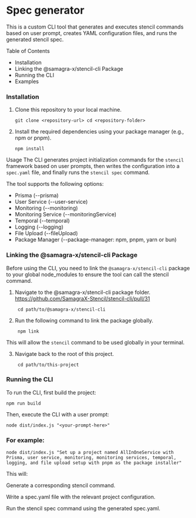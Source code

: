 # Spec generator
This is a custom CLI tool that generates and executes stencil commands based on user prompt, creates YAML configuration files, and runs the generated stencil spec.

Table of Contents
- Installation
- Linking the @samagra-x/stencil-cli Package
- Running the CLI
- Examples

### Installation
1. Clone this repository to your local machine.

    `git clone <repository-url> cd <repository-folder>`

2. Install the required dependencies using your package manager (e.g., npm or pnpm).

    `npm install`

Usage
The CLI generates project initialization commands for the `stencil` framework based on user prompts, then writes the configuration into a `spec.yaml` file, and finally runs the `stencil spec` command.

The tool supports the following options:

- Prisma (--prisma)
- User Service (--user-service)
- Monitoring (--monitoring)
- Monitoring Service (--monitoringService)
- Temporal (--temporal)
- Logging (--logging)
- File Upload (--fileUpload)
- Package Manager (--package-manager: npm, pnpm, yarn or bun)

### Linking the @samagra-x/stencil-cli Package

Before using the CLI, you need to link the `@samagra-x/stencil-cli` package to your global node_modules to ensure the tool can call the stencil command.

1. Navigate to the @samagra-x/stencil-cli package folder. https://github.com/SamagraX-Stencil/stencil-cli/pull/31

        cd path/to/@samagra-x/stencil-cli

2. Run the following command to link the package globally.

        npm link

This will allow the `stencil` command to be used globally in your terminal.

3. Navigate back to the root of this project.

        cd path/to/this-project

### Running the CLI

To run the CLI, first build the project:

    npm run build

Then, execute the CLI with a user prompt:

    node dist/index.js "<your-prompt-here>"

### For example:

    node dist/index.js "Set up a project named AllInOneService with Prisma, user service, monitoring, monitoring services, temporal, logging, and file upload setup with pnpm as the package installer"

This will:

Generate a corresponding stencil command.

Write a spec.yaml file with the relevant project configuration.

Run the stencil spec command using the generated spec.yaml.
